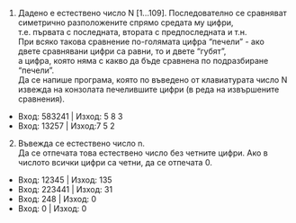 1. Дадено е естествено число N [1...109].
Последователно се сравняват симетрично разположените спрямо средата му цифри,      
т.е. първата с последната, втората с предпоследната и т.н.         
При всяко такова сравнение по-голямата цифра “печели” - ако двете сравнявани цифри са равни, то и двете “губят”,     
а цифра, която няма с какво да бъде сравнена по подразбиране “печели”.         
Да се напише програма, която по въведено от клавиатурата число N извежда на конзолата печелившите цифри (в реда на извършените сравнения).        

- Вход: 583241 | Изход: 5 8 3
- Вход: 13257 | Изход:7 5 2   
         
2. Въвежда се естествено число n.   
Да се отпечата това естествено число без четните цифри. Ако в числото всички цифри са четни, да се отпечата 0.

- Вход: 12345 | Изход: 135   
- Вход: 223441 | Изход: 31   
- Вход: 248 | Изход: 0       
- Вход: 0 | Изход: 0                     

